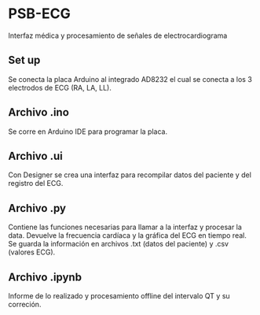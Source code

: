 # PSB-ECG
Interfaz médica y procesamiento de señales de electrocardiograma

## Set up
Se conecta la placa Arduino al integrado AD8232 el cual se conecta a los 3 electrodos de ECG (RA, LA, LL).

## Archivo .ino
Se corre en Arduino IDE para programar la placa.

## Archivo .ui
Con Designer se crea una interfaz para recompilar datos del paciente y del registro del ECG.

## Archivo .py
Contiene las funciones necesarias para llamar a la interfaz y procesar la data. Devuelve la frecuencia cardíaca y la gráfica del ECG en tiempo real. Se guarda la información en archivos .txt (datos del paciente) y .csv (valores ECG).

## Archivo .ipynb
Informe de lo realizado y procesamiento offline del intervalo QT y su correción.
